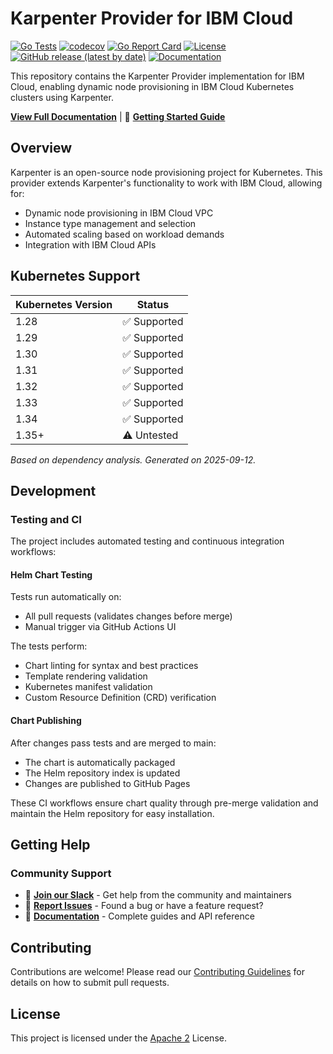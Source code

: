 # Karpenter Provider for IBM Cloud

[![Go Tests](https://github.com/pfeifferj/karpenter-provider-ibm-cloud/actions/workflows/go-test.yaml/badge.svg)](https://github.com/pfeifferj/karpenter-provider-ibm-cloud/actions/workflows/go-test.yaml)
[![codecov](https://codecov.io/github/pfeifferj/karpenter-provider-ibm-cloud/graph/badge.svg?token=VF3SOM6IMR)](https://codecov.io/github/pfeifferj/karpenter-provider-ibm-cloud)
[![Go Report Card](https://goreportcard.com/badge/github.com/pfeifferj/karpenter-provider-ibm-cloud)](https://goreportcard.com/report/github.com/pfeifferj/karpenter-provider-ibm-cloud)
[![License](https://img.shields.io/badge/License-Apache%202.0-blue.svg)](LICENSE)
[![GitHub release (latest by date)](https://img.shields.io/github/v/release/pfeifferj/karpenter-provider-ibm-cloud)](https://github.com/pfeifferj/karpenter-provider-ibm-cloud/releases)
[![Documentation](https://img.shields.io/badge/docs-latest-blue.svg)](https://karpenter-ibm.sh/)

This repository contains the Karpenter Provider implementation for IBM Cloud, enabling dynamic node provisioning in IBM Cloud Kubernetes clusters using Karpenter.

**[View Full Documentation](https://karpenter-ibm.sh/)** | 🚀 **[Getting Started Guide](https://karpenter-ibm.sh//getting-started/)**

## Overview

Karpenter is an open-source node provisioning project for Kubernetes. This provider extends Karpenter's functionality to work with IBM Cloud, allowing for:

- Dynamic node provisioning in IBM Cloud VPC
- Instance type management and selection
- Automated scaling based on workload demands
- Integration with IBM Cloud APIs


## Kubernetes Support

| Kubernetes Version | Status | 
|-------------------|--------|
| 1.28 | ✅ Supported |
| 1.29 | ✅ Supported |
| 1.30 | ✅ Supported |
| 1.31 | ✅ Supported |
| 1.32 | ✅ Supported |
| 1.33 | ✅ Supported |
| 1.34 | ✅ Supported |
| 1.35+ | ⚠️ Untested |

*Based on dependency analysis. Generated on 2025-09-12.*
## Development

### Testing and CI

The project includes automated testing and continuous integration workflows:

#### Helm Chart Testing

Tests run automatically on:

- All pull requests (validates changes before merge)
- Manual trigger via GitHub Actions UI

The tests perform:

- Chart linting for syntax and best practices
- Template rendering validation
- Kubernetes manifest validation
- Custom Resource Definition (CRD) verification

#### Chart Publishing

After changes pass tests and are merged to main:

- The chart is automatically packaged
- The Helm repository index is updated
- Changes are published to GitHub Pages

These CI workflows ensure chart quality through pre-merge validation and maintain the Helm repository for easy installation.

## Getting Help

### Community Support

- 💬 **[Join our Slack](https://cloud-native.slack.com/archives/C094SDPCVLN)** - Get help from the community and maintainers
- 🐛 **[Report Issues](https://github.com/pfeifferj/karpenter-provider-ibm-cloud/issues)** - Found a bug or have a feature request?
- 📖 **[Documentation](https://karpenter-ibm.sh/)** - Complete guides and API reference

## Contributing

Contributions are welcome! Please read our [Contributing Guidelines](CONTRIBUTING.md) for details on how to submit pull requests.

## License

This project is licensed under the [Apache 2](LICENSE) License.
